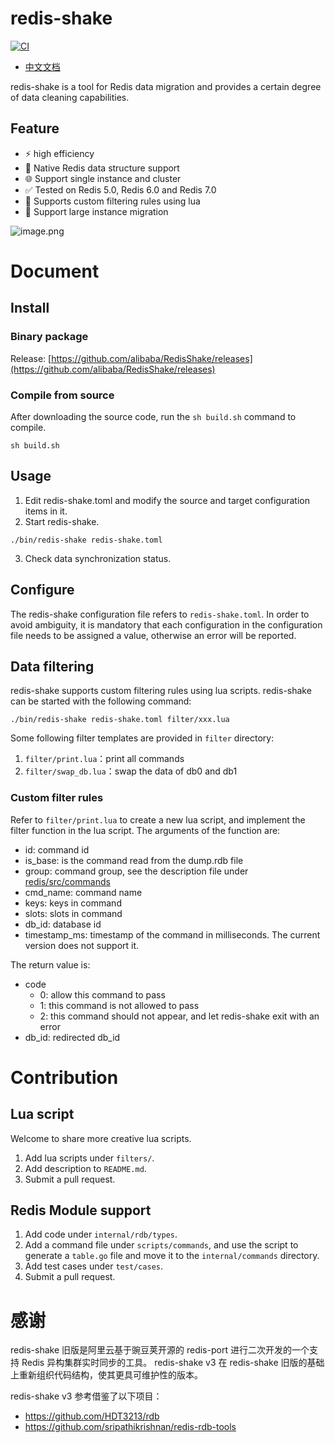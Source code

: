 # redis-shake

[![CI](https://github.com/alibaba/RedisShake/actions/workflows/ci.yml/badge.svg?branch=v3)](https://github.com/alibaba/RedisShake/actions/workflows/ci.yml)

- [中文文档](./README_zh.md)

redis-shake is a tool for Redis data migration and provides a certain degree of data cleaning capabilities.

## Feature

* ⚡ high efficiency
* 🌲 Native Redis data structure support
* 🌐 Support single instance and cluster
* ✅ Tested on Redis 5.0, Redis 6.0 and Redis 7.0
* 🤗 Supports custom filtering rules using lua
* 💪 Support large instance migration

![image.png](https://s2.loli.net/2022/06/30/vU346lVBrNofKzu.png)

# Document

## Install

### Binary package

Release: [https://github.com/alibaba/RedisShake/releases](https://github.com/alibaba/RedisShake/releases)

### Compile from source

After downloading the source code, run the `sh build.sh` command to compile.

```shell
sh build.sh
```

## Usage

1. Edit redis-shake.toml and modify the source and target configuration items in it.
2. Start redis-shake.

```shell
./bin/redis-shake redis-shake.toml
```

3. Check data synchronization status.

## Configure

The redis-shake configuration file refers to `redis-shake.toml`. In order to avoid ambiguity, it is mandatory that each
configuration in the configuration file needs to be assigned a value, otherwise an error will be reported.

## Data filtering

redis-shake supports custom filtering rules using lua scripts. redis-shake can be started with
the following command:

```shell
./bin/redis-shake redis-shake.toml filter/xxx.lua
```

Some following filter templates are provided in `filter` directory:

1. `filter/print.lua`：print all commands
2. `filter/swap_db.lua`：swap the data of db0 and db1

### Custom filter rules

Refer to `filter/print.lua` to create a new lua script, and implement the filter function in the lua script. The
arguments of the function are:

- id: command id
- is_base: is the command read from the dump.rdb file
- group: command group, see the description file
  under [redis/src/commands](https://github.com/redis/redis/tree/unstable/src/commands)
- cmd_name: command name
- keys: keys in command
- slots: slots in command
- db_id: database id
- timestamp_ms: timestamp of the command in milliseconds. The current version does not support it.

The return value is:

- code
    - 0: allow this command to pass
    - 1: this command is not allowed to pass
    - 2: this command should not appear, and let redis-shake exit with an error
- db_id: redirected db_id

# Contribution

## Lua script

Welcome to share more creative lua scripts.

1. Add lua scripts under `filters/`.
2. Add description to `README.md`.
3. Submit a pull request.

## Redis Module support

1. Add code under `internal/rdb/types`.
2. Add a command file under `scripts/commands`, and use the script to generate a `table.go` file and move it to
   the `internal/commands` directory.
3. Add test cases under `test/cases`.
4. Submit a pull request.

# 感谢

redis-shake 旧版是阿里云基于豌豆荚开源的 redis-port 进行二次开发的一个支持 Redis 异构集群实时同步的工具。
redis-shake v3 在 redis-shake 旧版的基础上重新组织代码结构，使其更具可维护性的版本。

redis-shake v3 参考借鉴了以下项目：

- https://github.com/HDT3213/rdb
- https://github.com/sripathikrishnan/redis-rdb-tools